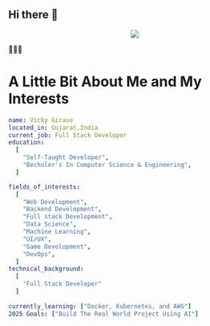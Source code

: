 ## Hi there 👋


<p align="center">
  <img src="https://capsule-render.vercel.app/api?type=waving&height=100&color=gradient&text=Hey%20Everyone"/>
</p>

👨🏻‍💻  <h1 font="bold">A Little Bit About Me and My Interests</h1>

```yaml
name: Vicky Girase
located_in: Gujarat,India
current_job: Full Stack Developer
education:
  [
    "Self-Taught Developer",
    "Becholer's In Computer Science & Engineering",
  ]

fields_of_interests:
  [
    "Web Development",
    "Backend Development",
    "Full stack Development",
    "Data Science",
    "Machine Learning",
    "UI/UX",
    "Game Development",
    "DevOps",
  ]
technical_background:
  [
    "Full Stack Developer"
  ]
  
currently_learning: ["Docker, Kubernetes, and AWS"]
2025 Goals: ["Build The Real World Project Using AI"]
```

